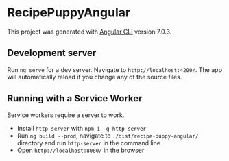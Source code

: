 # RecipePuppyAngular

This project was generated with [Angular CLI](https://github.com/angular/angular-cli) version 7.0.3.

## Development server

Run `ng serve` for a dev server. Navigate to `http://localhost:4200/`. The app will automatically reload if you change any of the source files.

## Running with a Service Worker
Service workers require a server to work.

* Install `http-server` with `npm i -g http-server`
* Run `ng build --prod`, navigate to `./dist/recipe-puppy-angular/` directory and run `http-server` in the command line
* Open `http://localhost:8080/` in the browser

